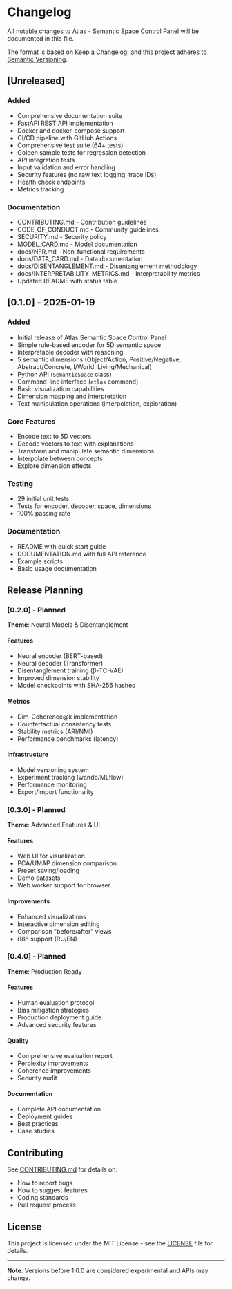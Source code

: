 # Changelog

All notable changes to Atlas - Semantic Space Control Panel will be documented in this file.

The format is based on [Keep a Changelog](https://keepachangelog.com/en/1.0.0/),
and this project adheres to [Semantic Versioning](https://semver.org/spec/v2.0.0.html).

## [Unreleased]

### Added
- Comprehensive documentation suite
- FastAPI REST API implementation
- Docker and docker-compose support
- CI/CD pipeline with GitHub Actions
- Comprehensive test suite (64+ tests)
- Golden sample tests for regression detection
- API integration tests
- Input validation and error handling
- Security features (no raw text logging, trace IDs)
- Health check endpoints
- Metrics tracking

### Documentation
- CONTRIBUTING.md - Contribution guidelines
- CODE_OF_CONDUCT.md - Community guidelines
- SECURITY.md - Security policy
- MODEL_CARD.md - Model documentation
- docs/NFR.md - Non-functional requirements
- docs/DATA_CARD.md - Data documentation
- docs/DISENTANGLEMENT.md - Disentanglement methodology
- docs/INTERPRETABILITY_METRICS.md - Interpretability metrics
- Updated README with status table

## [0.1.0] - 2025-01-19

### Added
- Initial release of Atlas Semantic Space Control Panel
- Simple rule-based encoder for 5D semantic space
- Interpretable decoder with reasoning
- 5 semantic dimensions (Object/Action, Positive/Negative, Abstract/Concrete, I/World, Living/Mechanical)
- Python API (`SemanticSpace` class)
- Command-line interface (`atlas` command)
- Basic visualization capabilities
- Dimension mapping and interpretation
- Text manipulation operations (interpolation, exploration)

### Core Features
- Encode text to 5D vectors
- Decode vectors to text with explanations
- Transform and manipulate semantic dimensions
- Interpolate between concepts
- Explore dimension effects

### Testing
- 29 initial unit tests
- Tests for encoder, decoder, space, dimensions
- 100% passing rate

### Documentation
- README with quick start guide
- DOCUMENTATION.md with full API reference
- Example scripts
- Basic usage documentation

## Release Planning

### [0.2.0] - Planned

**Theme**: Neural Models & Disentanglement

#### Features
- Neural encoder (BERT-based)
- Neural decoder (Transformer)
- Disentanglement training (β-TC-VAE)
- Improved dimension stability
- Model checkpoints with SHA-256 hashes

#### Metrics
- Dim-Coherence@k implementation
- Counterfactual consistency tests
- Stability metrics (ARI/NMI)
- Performance benchmarks (latency)

#### Infrastructure
- Model versioning system
- Experiment tracking (wandb/MLflow)
- Performance monitoring
- Export/import functionality

### [0.3.0] - Planned

**Theme**: Advanced Features & UI

#### Features
- Web UI for visualization
- PCA/UMAP dimension comparison
- Preset saving/loading
- Demo datasets
- Web worker support for browser

#### Improvements
- Enhanced visualizations
- Interactive dimension editing
- Comparison "before/after" views
- i18n support (RU/EN)

### [0.4.0] - Planned

**Theme**: Production Ready

#### Features
- Human evaluation protocol
- Bias mitigation strategies
- Production deployment guide
- Advanced security features

#### Quality
- Comprehensive evaluation report
- Perplexity improvements
- Coherence improvements
- Security audit

#### Documentation
- Complete API documentation
- Deployment guides
- Best practices
- Case studies

## Contributing

See [CONTRIBUTING.md](CONTRIBUTING.md) for details on:
- How to report bugs
- How to suggest features
- Coding standards
- Pull request process

## License

This project is licensed under the MIT License - see the [LICENSE](LICENSE) file for details.

---

**Note**: Versions before 1.0.0 are considered experimental and APIs may change.
